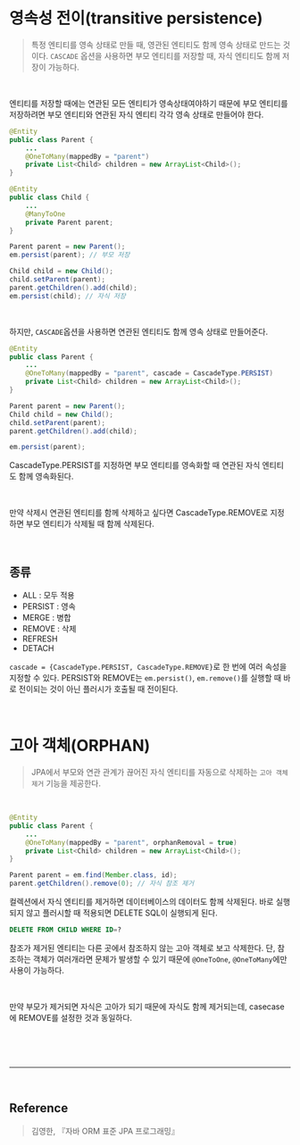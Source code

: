 # 영속성 전이(transitive persistence)
>특정 엔티티를 영속 상태로 만들 때, 영관된 엔티티도 함께 영속 상태로 만드는 것이다.
>`CASCADE` 옵션을 사용하면 부모 엔티티를 저장할 때, 자식 엔티티도 함께 저장이 가능하다.

<br>

엔티티를 저장할 때에는 연관된 모든 엔티티가 영속상태여야하기 때문에 부모 엔티티를 저장하려면 부모 엔티티와 연관된 자식 엔티티 각각 영속 상태로 만들어야 한다.

```java
@Entity
public class Parent {
    ...
	@OneToMany(mappedBy = "parent")
	private List<Child> children = new ArrayList<Child>();
}
```

```java
@Entity
public class Child {
    ...
    @ManyToOne
    private Parent parent;
}
```

```java
Parent parent = new Parent();
em.persist(parent); // 부모 저장

Child child = new Child();
child.setParent(parent);
parent.getChildren().add(child);
em.persist(child); // 자식 저장
```

<br>

하지만, `CASCADE`옵션을 사용하면 연관된 엔티티도 함께 영속 상태로 만들어준다.

```java
@Entity
public class Parent {
    ...
	@OneToMany(mappedBy = "parent", cascade = CascadeType.PERSIST)
	private List<Child> children = new ArrayList<Child>();
}
```

```java
Parent parent = new Parent();
Child child = new Child();
child.setParent(parent);
parent.getChildren().add(child);

em.persist(parent);
```

CascadeType.PERSIST를 지정하면 부모 엔티티를 영속화할 때 연관된 자식 엔티티도 함께 영속화된다.

<br>

만약 삭제시 연관된 엔티티를 함께 삭제하고 싶다면 CascadeType.REMOVE로 지정하면 부모 엔티티가 삭제될 때 함께 삭제된다.

<br>

## 종류

* ALL : 모두 적용
* PERSIST : 영속
* MERGE : 병합
* REMOVE : 삭제
* REFRESH
* DETACH

`cascade = {CascadeType.PERSIST, CascadeType.REMOVE}`로 한 번에 여러 속성을 지정할 수 있다. PERSIST와 REMOVE는 `em.persist()`, `em.remove()`를 실행할 때 바로 전이되는 것이 아닌 플러시가 호출될 때 전이된다.


<br>

# 고아 객체(ORPHAN)
>JPA에서 부모와 연관 관계가 끊어진 자식 엔티티를 자동으로 삭제하는 `고아 객체 제거` 기능을 제공한다.

<br>

```java
@Entity
public class Parent {
    ...
	@OneToMany(mappedBy = "parent", orphanRemoval = true)
	private List<Child> children = new ArrayList<Child>();
}
```

```java
Parent parent = em.find(Member.class, id);
parent.getChildren().remove(0); // 자식 참조 제거
```
 
 컬렉션에서 자식 엔티티를 제거하면 데이터베이스의 데이터도 함께 삭제된다. 바로 실행되지 않고 플러시할 때 적용되면 DELETE SQL이 실행되게 된다.
 
 ```sql
 DELETE FROM CHILD WHERE ID=?
 ```
 
참조가 제거된 엔티티는 다른 곳에서 참조하지 않는 고아 객체로 보고 삭제한다. 단, 참조하는 객체가 여러개라면 문제가 발생할 수 있기 때문에 `@OneToOne`, `@OneToMany`에만 사용이 가능하다.

<br> 

만약 부모가 제거되면 자식은 고아가 되기 때문에 자식도 함께 제거되는데, casecase에 REMOVE를 설정한 것과 동일하다.


<br>
<br>
<br>

***

<br>

## Reference
>김영한, 『자바 ORM 표준 JPA 프로그래밍』

 
